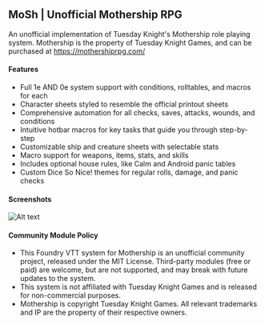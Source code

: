 ## MoSh | Unofficial Mothership RPG

An unofficial implementation of Tuesday Knight's Mothership role playing system. Mothership is the property of Tuesday Knight Games, and can be purchased at https://mothershiprpg.com/

#### Features
- Full 1e AND 0e system support with conditions, rolltables, and macros for each
- Character sheets styled to resemble the official printout sheets
- Comprehensive automation for all checks, saves, attacks, wounds, and conditions
- Intuitive hotbar macros for key tasks that guide you through step-by-step
- Customizable ship and creature sheets with selectable stats
- Macro support for weapons, items, stats, and skills
- Includes optional house rules, like Calm and Android panic tables
- Custom Dice So Nice! themes for regular rolls, damage, and panic checks 
  
#### Screenshots
![Alt text](https://github.com/Futil/foundry-mothership/assets/982251/9d929554-8fcf-4fa1-b198-44c99b60434c "Screenshot") 

#### Community Module Policy
- This Foundry VTT system for Mothership is an unofficial community project, released under the MIT License. Third-party modules (free or paid) are welcome, but are not supported, and may break with future updates to the system.
- This system is not affiliated with Tuesday Knight Games and is released for non-commercial purposes.
- Mothership is copyright Tuesday Knight Games. All relevant trademarks and IP are the property of their respective owners.
